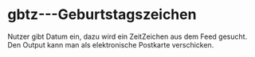 # gbtz---Geburtstagszeichen
Nutzer gibt Datum ein, dazu wird ein ZeitZeichen aus dem Feed gesucht. Den Output kann man als elektronische Postkarte verschicken.
